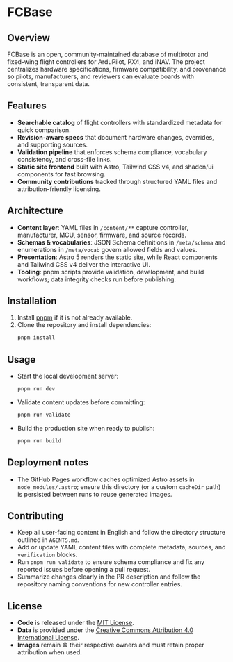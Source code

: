 # FCBase

## Overview
FCBase is an open, community-maintained database of multirotor and fixed-wing flight controllers for ArduPilot, PX4, and iNAV.
The project centralizes hardware specifications, firmware compatibility, and provenance so pilots, manufacturers, and reviewers
can evaluate boards with consistent, transparent data.

## Features
- **Searchable catalog** of flight controllers with standardized metadata for quick comparison.
- **Revision-aware specs** that document hardware changes, overrides, and supporting sources.
- **Validation pipeline** that enforces schema compliance, vocabulary consistency, and cross-file links.
- **Static site frontend** built with Astro, Tailwind CSS v4, and shadcn/ui components for fast browsing.
- **Community contributions** tracked through structured YAML files and attribution-friendly licensing.

## Architecture
- **Content layer**: YAML files in `/content/**` capture controller, manufacturer, MCU, sensor, firmware, and source records.
- **Schemas & vocabularies**: JSON Schema definitions in `/meta/schema` and enumerations in `/meta/vocab` govern allowed fields and values.
- **Presentation**: Astro 5 renders the static site, while React components and Tailwind CSS v4 deliver the interactive UI.
- **Tooling**: pnpm scripts provide validation, development, and build workflows; data integrity checks run before publishing.

## Installation
1. Install [pnpm](https://pnpm.io/) if it is not already available.
2. Clone the repository and install dependencies:
   ```bash
   pnpm install
   ```

## Usage
- Start the local development server:
  ```bash
  pnpm run dev
  ```
- Validate content updates before committing:
  ```bash
  pnpm run validate
  ```
- Build the production site when ready to publish:
  ```bash
  pnpm run build
  ```

## Deployment notes
- The GitHub Pages workflow caches optimized Astro assets in `node_modules/.astro`; ensure this directory (or a custom `cacheDir` path) is persisted between runs to reuse generated images.

## Contributing
- Keep all user-facing content in English and follow the directory structure outlined in `AGENTS.md`.
- Add or update YAML content files with complete metadata, sources, and `verification` blocks.
- Run `pnpm run validate` to ensure schema compliance and fix any reported issues before opening a pull request.
- Summarize changes clearly in the PR description and follow the repository naming conventions for new controller entries.

## License
- **Code** is released under the [MIT License](./LICENSE).
- **Data** is provided under the [Creative Commons Attribution 4.0 International License](./LICENSE).
- **Images** remain © their respective owners and must retain proper attribution when used.
